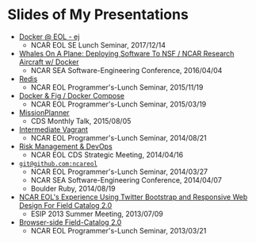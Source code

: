 # Slides of My Presentations

- [Docker @ EOL - ej](docker-eol-ej/)
  - NCAR EOL SE Lunch Seminar, 2017/12/14
- [Whales On A Plane: Deploying Software To NSF / NCAR Research Aircraft w/ Docker](docker-sea2016/)
  - NCAR SEA Software-Engineering Conference, 2016/04/04
- [Redis](redis-eolprog)
  - NCAR EOL Programmer's-Lunch Seminar, 2015/11/19
- [Docker & Fig / Docker Compose](docker-compose/)
  - NCAR EOL Programmer's-Lunch Seminar, 2015/03/19
- [MissionPlanner](cds-mission-planner/)
  - CDS Monthly Talk, 2015/08/05
- [Intermediate Vagrant](intermediate-vagrant/)
  - NCAR EOL Programmer's-Lunch Seminar, 2014/08/21
- [Risk Management & DevOps](risk-mgmt-devops/)
  - NCAR EOL CDS Strategic Meeting, 2014/04/16
- [`git@github.com:ncareol`](gitgithubncareol/)
  - NCAR EOL Programmer's-Lunch Seminar, 2014/03/27
  - NCAR SEA Software-Engineering Conference, 2014/04/07
  - Boulder Ruby, 2014/08/19
- [NCAR EOL's Experience Using Twitter Bootstrap and Responsive Web Design For Field Catalog 2.0](esip-2013-responsive/)
  - ESIP 2013 Summer Meeting, 2013/07/09
- [Browser-side Field-Catalog 2.0](ssg-lunch-seminar/)
  - NCAR EOL Programmer's-Lunch Seminar, 2013/03/21





<!-- ## TODO -->

<!-- add <https://github.com/ncareol/wag-devops-vagrant> to `slides` repo -->
